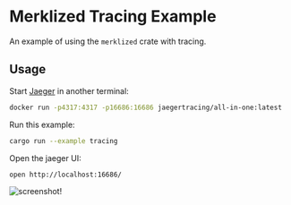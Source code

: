 # Merklized Tracing Example

An example of using the `merklized` crate with tracing.

## Usage

Start [Jaeger](https://www.jaegertracing.io/) in another terminal:

```sh
docker run -p4317:4317 -p16686:16686 jaegertracing/all-in-one:latest
```

Run this example:

```sh
cargo run --example tracing
```

Open the jaeger UI:

```sh
open http://localhost:16686/
```

![screenshot!](https://github.com/user-attachments/assets/d4cc4643-0f29-4baa-b1f8-34b89d3b53f5)
